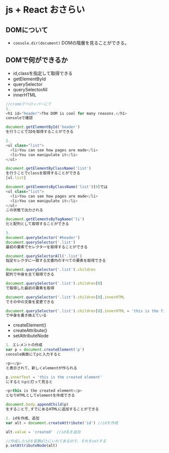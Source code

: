 # js + React おさらい

## DOMについて
- `console.dir(document)` DOMの階層を見ることができる。

## DOMで何ができるか
- id,classを指定して取得できる
- getElementById
- querySelector
- querySelectorAll
- innerHTML
```javascript
//cromeデベロッパーにて
1.
<h1 id="header">The DOM is cool for many reasons.</h1>
consoleで確認

document.getElementById('header')
を行うことでIDを取得することができる

2.
<ul class="list">
  <li>You can see how pages are made</li>
  <li>You can manipulate it</li>
</ul>

document.getElementByClassName('list')
を行うことでclassを取得することができる
[ul.list]

document.getElementsByClassName('list')[0]では
<ul class="list">
  <li>You can see how pages are made</li>
  <li>You can manipulate it</li>
</ul>
この状態で出力される

document.getElementsByTagName('li')
だと配列として取得することができる

3.
document.querySelector('#header')
document.querySelector('.list')
最初の要素でセレクターを取得することができる

document.querySelectorAll('.list')
指定セレクタに一致する文書内のすべての要素を取得できる

document.querySelector('.list').children
配列で中身を全て取得できる

document.querySelector('.list').children[0]
で取得した最初の要素を取得

document.querySelector('.list').children[0].innerHTML
でその中の文章を変更できる

document.querySelector('.list').children[0].innerHTML = 'this is the firest list item'
で中身を書き換えている

```

- createElement()
- createAttribute()
- setAttributeNode

```javascript
1. エレメントの作成
var p = document.createElement('p')
console画面にてpと入力すると

<p></p>
と表示されて、新しくelementが作られる

p.innerText = 'this is the created element'
にすると※pと打って見ると

<p>this is the created element</p>
となりHTMLとしてelementを作成できる

document.body.appendChild(p)
をすることで,すでにあるHTMLに追加することができる

2. idを作成、追加
var alt = document.createAttribute('id') //idを作成

alt.value = 'created'　//id名を追加

//作成したidを変数altにいれてあるので、それをsetする
p.setAttributeNode(alt)

```
